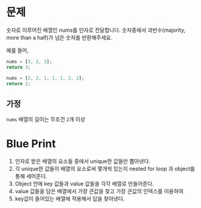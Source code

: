 # 문제

숫자로 이루어진 배열인 nums를 인자로 전달합니다.
숫자중에서 과반수(majority, more than a half)가 넘은 숫자를 반환해주세요.

예를 들어,

```js
nums = [3, 2, 3];
return 3;

nums = [2, 2, 1, 1, 1, 2, 2];
return 2;
```

## 가정

`nums` 배열의 길이는 무조건 `2`개 이상

# Blue Print

1. 인자로 받은 배열의 요소들 중에서 unique한 값들만 뽑아낸다.
2. 각 unique한 값들이 배열의 요소로써 몇개씩 있는지 nested for loop 과 object를 통해 세어준다.
3. Object 안에 key 값들과 value 값들을 각각 배열로 만들어준다.
4. value 값들을 담은 배열에서 가장 큰값을 찾고 가장 큰값의 인덱스를 이용하여
5. key값이 들어있는 배열에 적용해서 답을 찾아낸다.
